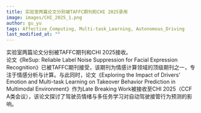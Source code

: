 ```yaml
---
title: 实验室两篇论文分别被TAFFC期刊和CHI 2025录用
image: images/CHI_2025_1.png
author: gu_yu
tags: Affective_Computing, Multi-task_Learning, Autonomous_Driving
last_modified_at: ""
---
```

<!-- excerpt start -->
实验室两篇论文分别被TAFFC期刊和CHI 2025接收。<br>
论文《ReSup: Reliable Label Noise Suppression for Facial Expression Recognition》已被TAFFC期刊接受，该期刊为情感计算领域的顶级期刊之一，专注于情感分析与计算。与此同时，论文《Exploring the Impact of Drivers' Emotion and Multi-task Learning on Takeover Behavior Prediction in Multimodal Environment》作为Late Breaking Work被接收至CHI 2025（CCF A类会议），该论文探讨了驾驶员情绪与多任务学习对自动驾驶接管行为预测的影响。<br>
<!-- excerpt end -->
